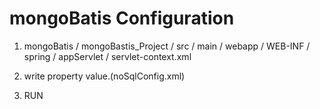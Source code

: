 mongoBatis Configuration
==============================
1. mongoBatis / mongoBastis_Project / src / main / webapp / WEB-INF / spring / appServlet / servlet-context.xml
 
2. write property value.(noSqlConfig.xml)

3. RUN



